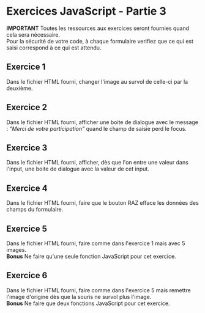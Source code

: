 # Exercices JavaScript - Partie 3

**IMPORTANT**
Toutes les ressources aux exercices seront fournies quand cela sera nécessaire.  
Pour la sécurité de votre code, à chaque formulaire verifiez que ce qui est saisi correspond à ce qui est attendu.

## Exercice 1
Dans le fichier HTML fourni, changer l'image au survol de celle-ci par la deuxième.

## Exercice 2
Dans le fichier HTML fourni, afficher une boite de dialogue avec le message : *"Merci de votre participation"* quand le champ de saisie perd le focus.

## Exercice 3
Dans le fichier HTML fourni, afficher, dès que l'on entre une valeur dans l'input, une boite de dialogue avec la valeur de cet input.

## Exercice 4
Dans le fichier HTML fourni, faire que le bouton RAZ efface les données des champs du formulaire.

## Exercice 5
Dans le fichier HTML fourni, faire comme dans l'exercice 1 mais avec 5 images.  
**Bonus** Ne faire qu'une seule fonction JavaScript pour cet exercice.

## Exercice 6
Dans le fichier HTML fourni, faire comme dans l'exercice 5 mais remettre l'image d'origine dès que la souris ne survol plus l'image.  
**Bonus** Ne faire que deux fonctions JavaScript pour cet exercice.
